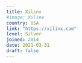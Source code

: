 ```yaml
---
title: Xilinx
#image: Xilinx
country: USA
link: "https://xilinx.com"
level: Silver
joined: 2014
date: 2021-03-31
draft: false
---
```

